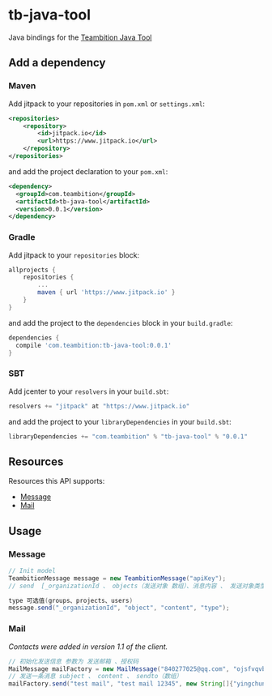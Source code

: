 # tb-java-tool

Java bindings for the [Teambition Java Tool](https://github.com/sijifeng/tb_java_tool)




## Add a dependency


### Maven

Add jitpack to your repositories in `pom.xml` or `settings.xml`:

```xml
<repositories>
    <repository>
        <id>jitpack.io</id>
        <url>https://www.jitpack.io</url>
    </repository>
</repositories>
```  

and add the project declaration to your `pom.xml`:

```xml
<dependency>
  <groupId>com.teambition</groupId>
  <artifactId>tb-java-tool</artifactId>
  <version>0.0.1</version>
</dependency>
```

### Gradle

Add jitpack to your `repositories` block:

```groovy
allprojects {
    repositories {
        ...
        maven { url 'https://www.jitpack.io' }
    }
}
```

and add the project to the `dependencies` block in your `build.gradle`:

```groovy
dependencies {
  compile 'com.teambition:tb-java-tool:0.0.1'
}  
```

### SBT

Add jcenter to your `resolvers` in your `build.sbt`:

```scala
resolvers += "jitpack" at "https://www.jitpack.io"
```

and add the project to your `libraryDependencies` in your `build.sbt`:

```scala
libraryDependencies += "com.teambition" % "tb-java-tool" % "0.0.1"
```

## Resources

Resources this API supports:

- [Message](#message)
- [Mail](#mail)





## Usage

### Message

```java
// Init model
TeambitionMessage message = new TeambitionMessage("apiKey");
// send  [_organizationId 、 objects（发送对象 数组）、消息内容 、 发送对象类型]

type 可选值(groups、projects、users)
message.send("_organizationId", "object", "content", "type");
```

### Mail

_Contacts were added in version 1.1 of the client._

```java
// 初始化发送信息 参数为 发送邮箱 、授权码
MailMessage mailFactory = new MailMessage("840277025@qq.com", "ojsfvqvbctqkbfgg");
// 发送一条消息 subject 、 content 、 sendto（数组）
mailFactory.send("test mail", "test mail 12345", new String[]{"yingchun@teambition.com"});
```

